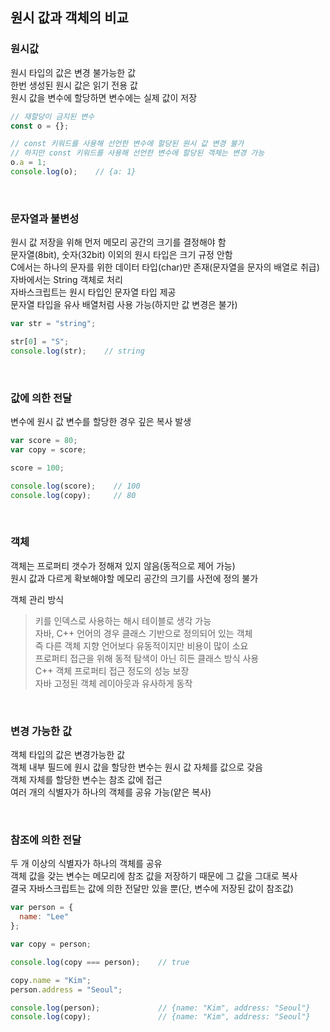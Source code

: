 ## 원시 값과 객체의 비교

### 원시값
원시 타입의 값은 변경 불가능한 값  
한번 생성된 원시 값은 읽기 전용 값  
원시 값을 변수에 할당하면 변수에는 실제 값이 저장  

````javascript
// 재할당이 금지된 변수
const o = {};

// const 키워드를 사용해 선언한 변수에 할당된 원시 값 변경 불가
// 하지만 const 키워드를 사용해 선언한 변수에 할당된 객체는 변경 가능
o.a = 1;
console.log(o);    // {a: 1}
````

<br>

### 문자열과 불변성
원시 값 저장을 위해 먼저 메모리 공간의 크기를 결정해야 함  
문자열(8bit), 숫자(32bit) 이외의 원시 타입은 크기 규정 안함  
C에서는 하나의 문자를 위한 데이터 타입(char)만 존재(문자열을 문자의 배열로 취급)  
자바에서는 String 객체로 처리  
자바스크립트는 원시 타입인 문자열 타입 제공  
문자열 타입을 유사 배열처럼 사용 가능(하지만 값 변경은 불가)  

````javascript
var str = "string";

str[0] = "S";
console.log(str);    // string
````

<br>

### 값에 의한 전달
변수에 원시 값 변수를 할당한 경우 깊은 복사 발생  

````javascript
var score = 80;
var copy = score;

score = 100;

console.log(score);    // 100
console.log(copy);     // 80
````

<br>

### 객체
객체는 프로퍼티 갯수가 정해져 있지 않음(동적으로 제어 가능)  
원시 값과 다르게 확보해야할 메모리 공간의 크기를 사전에 정의 불가  

객체 관리 방식
> 키를 인덱스로 사용하는 해시 테이블로 생각 가능  
> 자바, C++ 언어의 경우 클래스 기반으로 정의되어 있는 객체  
> 즉 다른 객체 지향 언어보다 유동적이지만 비용이 많이 소요  
> 프로퍼티 접근을 위해 동적 탐색이 아닌 히든 클래스 방식 사용  
> C++ 객체 프로퍼티 접근 정도의 성능 보장  
> 자바 고정된 객체 레이아웃과 유사하게 동작  

<br>

### 변경 가능한 값
객체 타입의 값은 변경가능한 값  
객체 내부 필드에 원시 값을 할당한 변수는 원시 값 자체를 값으로 갖음  
객체 자체를 할당한 변수는 참조 값에 접근  
여러 개의 식별자가 하나의 객체를 공유 가능(얕은 복사)  

<br>

### 참조에 의한 전달
두 개 이상의 식별자가 하나의 객체를 공유  
객체 값을 갖는 변수는 메모리에 참조 값을 저장하기 때문에 그 값을 그대로 복사  
결국 자바스크립트는 값에 의한 전달만 있을 뿐(단, 변수에 저장된 값이 참조값)  

````javascript
var person = {
  name: "Lee"
};

var copy = person;

console.log(copy === person);    // true

copy.name = "Kim";
person.address = "Seoul";

console.log(person);             // {name: "Kim", address: "Seoul"}
console.log(copy);               // {name: "Kim", address: "Seoul"}
````

<br>
